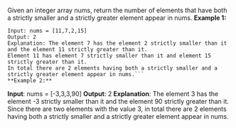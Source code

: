 Given an integer array nums, return the number of elements that have both a strictly smaller and a strictly greater element appear in nums.
**Example 1:**
```
Input: nums = [11,7,2,15]
Output: 2
Explanation: The element 7 has the element 2 strictly smaller than it and the element 11 strictly greater than it.
Element 11 has element 7 strictly smaller than it and element 15 strictly greater than it.
In total there are 2 elements having both a strictly smaller and a strictly greater element appear in nums.```
**Example 2:**
```
**Input**: nums = [-3,3,3,90]
**Output**: 2
**Explanation**: The element 3 has the element -3 strictly smaller than it and the element 90 strictly greater than it.
Since there are two elements with the value 3, in total there are 2 elements having both a strictly smaller and a strictly greater element appear in nums.
```
